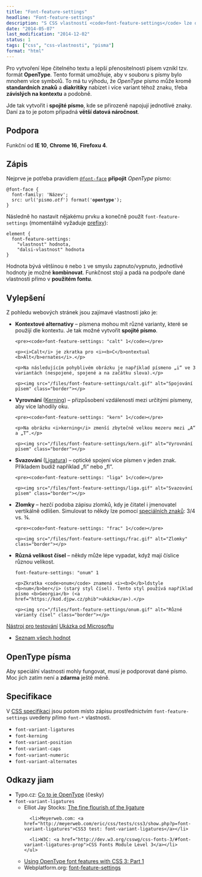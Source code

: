 ```yaml
---
title: "Font-feature-settings"
headline: "Font-feature-settings"
description: "S CSS vlastností <code>font-feature-settings</code> lze dosáhnout zajímavější typografie u OpenType písem."
date: "2014-05-07"
last_modification: "2014-12-02"
status: 1
tags: ["css", "css-vlastnosti", "pisma"]
format: "html"
---
```


<p>Pro vytvoření lépe čitelného textu a lepší přenositelnosti písem vznikl tzv. formát <b>OpenType</b>. Tento formát umožňuje, aby v souboru s písmy bylo mnohem více symbolů. To má tu výhodu, že <i>OpenType</i> písmo může kromě <b>standardních znaků</b> a <b>diakritiky</b> nabízet i více variant téhož znaku, třeba <b>závislých na kontextu</b> a podobně.</p>

<p>Jde tak vytvořit i <b>spojité písmo</b>, kde se přirozeně napojují jednotlivé znaky. Daní za to je potom případná <b>větší datová náročnost</b>.</p>





<h2 id="podpora">Podpora</h2>

<p>Funkční od <b>IE 10</b>, <b>Chrome 16</b>, <b>Firefoxu 4</b>.</p>




<h2 id="zapis">Zápis</h2>

<p>Nejprve je potřeba pravidlem <a href="/font-face"><code>@font-face</code></a> <b>připojit</b> <i>OpenType</i> písmo:</p>

<pre><code>@font-face {  
  font-family: 'Název';  
  src: url('pismo.<i>otf</i>') format('<b>opentype</b>');  
} </code></pre>

<p>Následně ho nastavit nějakému prvku a konečně použít <code>font-feature-settings</code> (momentálně vyžaduje <a href="/css-prefixy">prefixy</a>):</p>

<pre><code>element {
  font-feature-settings: 
    "vlastnost" hodnota, 
    "dalsi-vlastnost" hodnota
}</code></pre>

<p>Hodnota bývá většinou <code>0</code> nebo <code>1</code> ve smyslu zapnuto/vypnuto, jednotlivé hodnoty je možné <b>kombinovat</b>. Funkčnost stojí a padá na podpoře dané vlastnosti přímo v <b>použitém fontu</b>.</p>












<h2 id="vylepseni">Vylepšení</h2>

<p>Z pohledu webových stránek jsou zajímavé vlastnosti jako je:</p>

<ul>
  <li>
    <p><b>Kontextové alternativy</b> – písmena mohou mít různé varianty, které se použijí dle kontextu. Je tak možné vytvořit <b>spojité písmo</b>.</p>
        
    <pre><code>font-feature-settings: "calt" 1</code></pre>    
    
    <p><i>Calt</i> je zkratka pro <i><b>C</b>ontextual <b>Alt</b>ernates</i>.</p>
    
    <p>Na následujícím pohyblivém obrázku je například písmeno „i“ ve 3 variantách (nespojené, spojené a na začátku slova).</p>
    
    <p><img src="/files/font-feature-settings/calt.gif" alt="Spojování písem" class="border"></p>
    
    
    
    
    
    
    
    
    
    
  </li>
  
  <li>
    <p><b>Vyrovnání</b> (<a href="http://cs.wikipedia.org/wiki/Kerning">Kerning</a>) – přizpůsobení vzdáleností mezi určitými písmeny, aby více lahodily oku.</p>
    
    <pre><code>font-feature-settings: "kern" 1</code></pre>
    
    <p>Na obrázku <i>kerning</i> zmenší zbytečně velkou mezeru mezi „A“ a „T“.</p>
    
    <p><img src="/files/font-feature-settings/kern.gif" alt="Vyrovnání písem" class="border"></p>
    
    
  </li>
  
  <li>
    <p><b>Svazování</b> (<a href="http://cs.wikipedia.org/wiki/Ligatura_(typografie)">Ligatura</a>) – optické spojení více písmen v jeden znak. Příkladem budiž například „fi“ nebo „fl“.</p>
    
    <pre><code>font-feature-settings: "liga" 1</code></pre>   
    
    <p><img src="/files/font-feature-settings/liga.gif" alt="Svazování písem" class="border"></p>
  </li>
  
  <li>
    <p><b>Zlomky</b> – hezčí podoba zápisu zlomků, kdy je čitatel i jmenovatel vertikálně odlišen. Simulovat to někdy lze pomocí <a href="/ceska-klavesnice#mocniny-zlomky">speciálních znaků</a>: 3/4 vs. ¾.</p>
    
    <pre><code>font-feature-settings: "frac" 1</code></pre>
    
    <p><img src="/files/font-feature-settings/frac.gif" alt="Zlomky" class="border"></p>
  </li>
  
  <li>
    <p><b>Různá velikost čísel</b> – někdy může lépe vypadat, když mají číslice různou velikost.</p>
    <pre><code>font-feature-settings: "onum" 1</code></pre>
    
    <p>Zkratka <code>onum</code> znamená <i><b>O</b>ldstyle <b>num</b>ber</i> (starý styl čísel). Tento styl používá například písmo <b>Georgia</b> (<a href="https://kod.djpw.cz/phib">ukázka</a>).</p>
    
    <p><img src="/files/font-feature-settings/onum.gif" alt="Různé varianty čísel" class="border"></p>
  </li>
</ul>


<div class="external-content"> 
  <p><a href="http://clagnut.com/sandbox/css3/" class="button">Nástroj pro testování</a> <a href="http://ie.microsoft.com/testdrive/Graphics/opentype/Default.html" class="button">Ukázka od Microsoftu</a> </p>
  
  <ul>
    <li><a href="http://www.microsoft.com/typography/otspec/featurelist.htm">Seznam všech hodnot</a></li>
  </ul>  
</div>




<h2 id="pisma">OpenType písma</h2>

<p>Aby speciální vlastnosti mohly fungovat, musí je podporovat dané písmo. Moc jich zatím není a <b>zdarma</b> ještě méně.</p>



<h2 id="specifikace">Specifikace</h2>

<p>V <a href="http://www.w3.org/TR/css3-fonts/#font-rend-props">CSS specifikaci</a> jsou potom místo zápisu prostřednictvím <code>font-feature-settings</code> uvedeny přímo <code>font-*</code> vlastnosti.</p>

<ul>
  <li><code>font-variant-ligatures</code></li>
  
  <li><code>font-kerning</code></li>
  <li><code>font-variant-position</code></li>
  <li><code>font-variant-caps</code></li>
  <li><code>font-variant-numeric</code></li>
  
  <li><code>font-variant-alternates</code></li>
</ul>


<h2 id="odkazy">Odkazy jiam</h2>


<ul>
  <li>Typo.cz: <a href="http://www.typo.cz/databaze/pismolijny-a-distributori/tvorba-a-editace-fontu/opentype/">Co to je OpenType</a> (česky)</li>
  
   <li><code>font-variant-ligatures</code>
    <ul>
      <li>Elliot Jay Stocks: <a href="http://elliotjaystocks.com/blog/the-fine-flourish-of-the-ligature/">The fine flourish of the ligature</a></li>
      
      <li>Meyerweb.com: <a href="http://meyerweb.com/eric/css/tests/css3/show.php?p=font-variant-ligatures">CSS3 test: font-variant-ligatures</a></li>
      
      <li>W3C: <a href="http://dev.w3.org/csswg/css-fonts-3/#font-variant-ligatures-prop">CSS Fonts Module Level 3</a></li>
    </ul>
  </li>
  
  <li><a href="http://blog.fontdeck.com/post/15777165734/opentype-1">Using OpenType font features with CSS 3: Part 1</a></li>  
  
  <li>Webplatform.org: <a href="https://docs.webplatform.org/wiki/css/properties/font-feature-settings">font-feature-settings</a></li>
</ul>